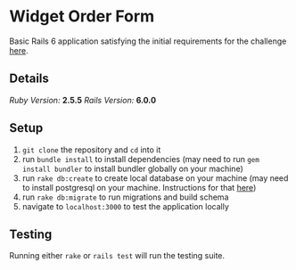 Widget Order Form
===

Basic Rails 6 application satisfying the initial requirements for the challenge
[here](https://gist.github.com/barendt/4dbfeeda803fc47677be).

Details
---
*Ruby Version:* **2.5.5**
*Rails Version:* **6.0.0**

Setup
---
1. `git clone` the repository and `cd` into it
2. run `bundle install` to install dependencies (may need to run `gem install bundler`
  to install bundler globally on your machine)
3. run `rake db:create` to create local database on your machine (may need to install postgresql
  on your machine. Instructions for that [here](http://www.postgresqltutorial.com/install-postgresql/))
4. run `rake db:migrate` to run migrations and build schema
5. navigate to `localhost:3000` to test the application locally

Testing
---
Running either `rake` or `rails test` will run the testing suite.
